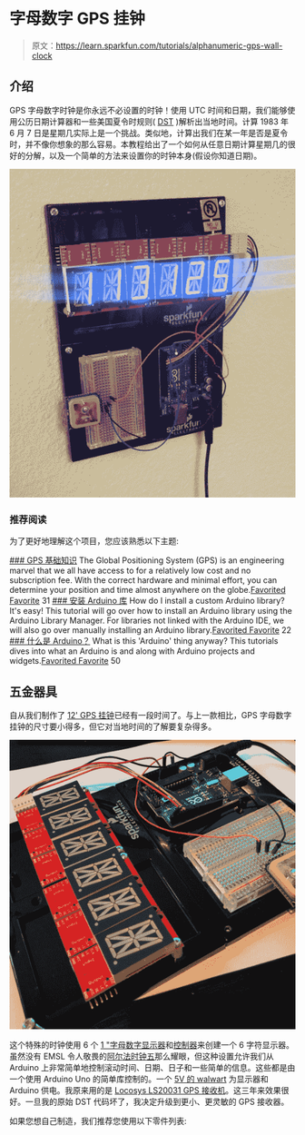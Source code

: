 # 字母数字 GPS 挂钟

> 原文：<https://learn.sparkfun.com/tutorials/alphanumeric-gps-wall-clock>

## 介绍

GPS 字母数字时钟是你永远不必设置的时钟！使用 UTC 时间和日期，我们能够使用公历日期计算器和一些美国夏令时规则( [DST](http://en.wikipedia.org/wiki/Daylight_saving_time) )解析出当地时间。计算 1983 年 6 月 7 日是星期几实际上是一个挑战。类似地，计算出我们在某一年是否是夏令时，并不像你想象的那么容易。本教程给出了一个如何从任意日期计算星期几的很好的分解，以及一个简单的方法来设置你的时钟本身(假设你知道日期)。

[![GPS wall clock](img/5e07117d728a347642fdb15336fd4896.png)](https://cdn.sparkfun.com/assets/learn_tutorials/3/4/3/GPS_Alpha_Clock_3.jpg)

### 推荐阅读

为了更好地理解这个项目，您应该熟悉以下主题:

[](https://learn.sparkfun.com/tutorials/gps-basics) [### GPS 基础知识](https://learn.sparkfun.com/tutorials/gps-basics) The Global Positioning System (GPS) is an engineering marvel that we all have access to for a relatively low cost and no subscription fee. With the correct hardware and minimal effort, you can determine your position and time almost anywhere on the globe.[Favorited Favorite](# "Add to favorites") 31[](https://learn.sparkfun.com/tutorials/installing-an-arduino-library) [### 安装 Arduino 库](https://learn.sparkfun.com/tutorials/installing-an-arduino-library) How do I install a custom Arduino library? It's easy! This tutorial will go over how to install an Arduino library using the Arduino Library Manager. For libraries not linked with the Arduino IDE, we will also go over manually installing an Arduino library.[Favorited Favorite](# "Add to favorites") 22[](https://learn.sparkfun.com/tutorials/what-is-an-arduino) [### 什么是 Arduino？](https://learn.sparkfun.com/tutorials/what-is-an-arduino) What is this 'Arduino' thing anyway? This tutorials dives into what an Arduino is and along with Arduino projects and widgets.[Favorited Favorite](# "Add to favorites") 50

## 五金器具

自从我们制作了 [12' GPS 挂钟](https://www.sparkfun.com/tutorials/47)已经有一段时间了。与上一款相比，GPS 字母数字挂钟的尺寸要小得多，但它对当地时间的了解要复杂得多。

[![Wiring of GPS clock](img/3bdcd5f2dbeeb25ac73a6b48e2a8ffd8.png)](https://cdn.sparkfun.com/assets/learn_tutorials/3/4/3/GPS_Alpha_Clock_1.jpg)

这个特殊的时钟使用 6 个 [1 "字母数字显示器](https://www.sparkfun.com/products/9933)和[控制器](https://www.sparkfun.com/products/10103)来创建一个 6 字符显示器。虽然没有 EMSL 令人敬畏的[阿尔法时钟五](http://shop.evilmadscientist.com/productsmenu/tinykitlist/589)那么耀眼，但这种设置允许我们从 Arduino 上非常简单地控制滚动时间、日期、日子和一些简单的信息。这些都是由一个使用 Arduino Uno 的简单库控制的。一个 [5V 的 walwart](https://www.sparkfun.com/products/12889) 为显示器和 Arduino 供电。我原来用的是 [Locosys LS20031 GPS 接收机](https://www.sparkfun.com/products/8975)。这三年来效果很好。一旦我的原始 DST 代码坏了，我决定升级到更小、更灵敏的 GPS 接收器。

如果您想自己制造，我们推荐您使用以下零件列表: